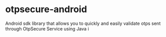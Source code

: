 # otpsecure-android
 Android sdk library that allows you to quickly and easily validate otps sent through OtpSecure Service using Java i
